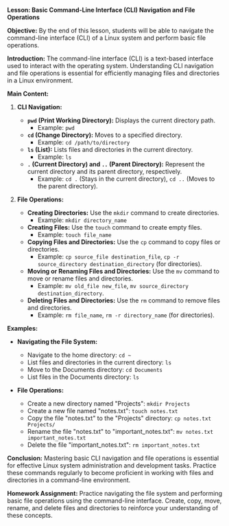 **Lesson: Basic Command-Line Interface (CLI) Navigation and File Operations**

**Objective:**
By the end of this lesson, students will be able to navigate the command-line interface (CLI) of a Linux system and perform basic file operations.

**Introduction:**
The command-line interface (CLI) is a text-based interface used to interact with the operating system. Understanding CLI navigation and file operations is essential for efficiently managing files and directories in a Linux environment.

**Main Content:**

1. **CLI Navigation:**
   - **`pwd` (Print Working Directory):** Displays the current directory path.
     - Example: `pwd`
   - **`cd` (Change Directory):** Moves to a specified directory.
     - Example: `cd /path/to/directory`
   - **`ls` (List):** Lists files and directories in the current directory.
     - Example: `ls`
   - **`.` (Current Directory) and `..` (Parent Directory):** Represent the current directory and its parent directory, respectively.
     - Example: `cd .` (Stays in the current directory), `cd ..` (Moves to the parent directory).

2. **File Operations:**
   - **Creating Directories:** Use the `mkdir` command to create directories.
     - Example: `mkdir directory_name`
   - **Creating Files:** Use the `touch` command to create empty files.
     - Example: `touch file_name`
   - **Copying Files and Directories:** Use the `cp` command to copy files or directories.
     - Example: `cp source_file destination_file`, `cp -r source_directory destination_directory` (for directories).
   - **Moving or Renaming Files and Directories:** Use the `mv` command to move or rename files and directories.
     - Example: `mv old_file new_file`, `mv source_directory destination_directory`.
   - **Deleting Files and Directories:** Use the `rm` command to remove files and directories.
     - Example: `rm file_name`, `rm -r directory_name` (for directories).

**Examples:**

- **Navigating the File System:**
  - Navigate to the home directory: `cd ~`
  - List files and directories in the current directory: `ls`
  - Move to the Documents directory: `cd Documents`
  - List files in the Documents directory: `ls`

- **File Operations:**
  - Create a new directory named "Projects": `mkdir Projects`
  - Create a new file named "notes.txt": `touch notes.txt`
  - Copy the file "notes.txt" to the "Projects" directory: `cp notes.txt Projects/`
  - Rename the file "notes.txt" to "important_notes.txt": `mv notes.txt important_notes.txt`
  - Delete the file "important_notes.txt": `rm important_notes.txt`

**Conclusion:**
Mastering basic CLI navigation and file operations is essential for effective Linux system administration and development tasks. Practice these commands regularly to become proficient in working with files and directories in a command-line environment.

**Homework Assignment:**
Practice navigating the file system and performing basic file operations using the command-line interface. Create, copy, move, rename, and delete files and directories to reinforce your understanding of these concepts.
